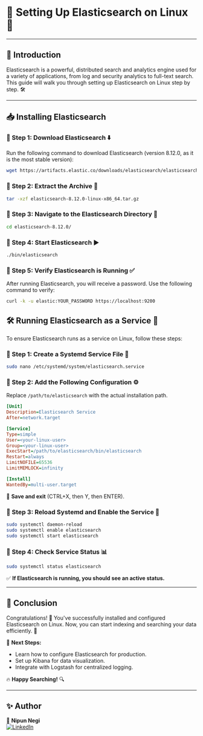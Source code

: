 # 🚀 Setting Up Elasticsearch on Linux 📌

---

## 🎯 Introduction
Elasticsearch is a powerful, distributed search and analytics engine used for a variety of applications, from log and security analytics to full-text search. This guide will walk you through setting up Elasticsearch on Linux step by step. 🛠️

---

## 📥 Installing Elasticsearch

### 🔹 Step 1: Download Elasticsearch ⬇️
Run the following command to download Elasticsearch (version 8.12.0, as it is the most stable version):
```bash
wget https://artifacts.elastic.co/downloads/elasticsearch/elasticsearch-8.12.0-linux-x86_64.tar.gz
```

### 🔹 Step 2: Extract the Archive 📂
```bash
tar -xzf elasticsearch-8.12.0-linux-x86_64.tar.gz
```

### 🔹 Step 3: Navigate to the Elasticsearch Directory 📁
```bash
cd elasticsearch-8.12.0/
```

### 🔹 Step 4: Start Elasticsearch ▶️
```bash
./bin/elasticsearch
```

### 🔹 Step 5: Verify Elasticsearch is Running ✅
After running Elasticsearch, you will receive a password. Use the following command to verify:
```bash
curl -k -u elastic:YOUR_PASSWORD https://localhost:9200
```



## 🛠 Running Elasticsearch as a Service 🚀
To ensure Elasticsearch runs as a service on Linux, follow these steps:

### 🔹 Step 1: Create a Systemd Service File 📝
```bash
sudo nano /etc/systemd/system/elasticsearch.service
```

### 🔹 Step 2: Add the Following Configuration ⚙️
Replace `/path/to/elasticsearch` with the actual installation path.
```ini
[Unit]
Description=Elasticsearch Service
After=network.target

[Service]
Type=simple
User=<your-linux-user>
Group=<your-linux-user>
ExecStart=/path/to/elasticsearch/bin/elasticsearch
Restart=always
LimitNOFILE=65536
LimitMEMLOCK=infinity

[Install]
WantedBy=multi-user.target
```
💾 **Save and exit** (CTRL+X, then Y, then ENTER).

### 🔹 Step 3: Reload Systemd and Enable the Service 🔄
```bash
sudo systemctl daemon-reload
sudo systemctl enable elasticsearch
sudo systemctl start elasticsearch
```

### 🔹 Step 4: Check Service Status 📊
```bash
sudo systemctl status elasticsearch
```
✅ **If Elasticsearch is running, you should see an active status.**

---

## 🎉 Conclusion
Congratulations! 🎊 You've successfully installed and configured Elasticsearch on Linux. Now, you can start indexing and searching your data efficiently. 🚀

🔗 **Next Steps:**
- Learn how to configure Elasticsearch for production.
- Set up Kibana for data visualization.
- Integrate with Logstash for centralized logging.

🔥 **Happy Searching!** 🔍

---

## ✨ Author
📌 **Nipun Negi**  
[![LinkedIn](https://img.shields.io/badge/LinkedIn-Connect-blue?style=flat&logo=linkedin)](https://www.linkedin.com/in/nipunnegi/)
